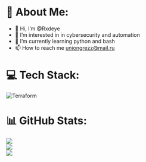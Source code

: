  # 💫 About Me:
- 👋 Hi, I’m @Rxdeye
- 👀 I’m interested in  in cybersecurity and automation
- 🌱 I’m currently learning python and bash
- 📫 How to reach me uniongrezz@mail.ru


# 💻 Tech Stack:
![Terraform](https://img.shields.io/badge/Terraform-000000?style=for-the-badge&logo=terraform&logoColor=white&labelColor=ffffff)
# 📊 GitHub Stats:
![](https://github-readme-stats.vercel.app/api?username=Rxdeye&theme=blue_navy&hide_border=false&include_all_commits=false&count_private=false)<br/>
![](https://nirzak-streak-stats.vercel.app/?user=Rxdeye&theme=blue_navy&hide_border=false)<br/>
![](https://github-readme-stats.vercel.app/api/top-langs/?username=Rxdeye&theme=blue_navy&hide_border=false&include_all_commits=false&count_private=false&layout=compact)

